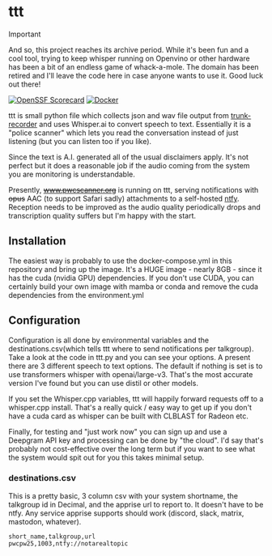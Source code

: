 # ttt

> [!IMPORTANT]
> And so, this project reaches its archive period. While it's been fun and a cool tool, trying to keep whisper running on Openvino or other hardware has been a bit of an endless game of whack-a-mole. The domain has been retired and I'll leave the code here in case anyone wants to use it. Good luck out there!

[![OpenSSF Scorecard](https://api.securityscorecards.dev/projects/github.com/jquagga/ttt/badge)](https://securityscorecards.dev/viewer/?uri=github.com/jquagga/ttt)
[![Docker](https://github.com/jquagga/ttt/actions/workflows/docker-publish.yml/badge.svg)](https://github.com/jquagga/ttt/actions/workflows/docker-publish.yml)

ttt is small python file which collects json and wav file output from [trunk-recorder](https://github.com/robotastic/trunk-recorder) and uses Whisper.ai to convert speech to text. Essentially it is a "police scanner" which lets you read the conversation instead of just listening (but you can listen too if you like).

Since the text is A.I. generated all of the usual disclaimers apply. It's not perfect but it does a reasonable job if the audio coming from the system you are monitoring is understandable.

Presently, ~~www.pwcscanner.org~~ is running on ttt, serving notifications with ~~opus~~ AAC (to support Safari sadly) attachments to a self-hosted [ntfy](https://github.com/binwiederhier/ntfy). Reception needs to be improved as the audio quality periodically drops and transcription quality suffers but I'm happy with the start.

## Installation

The easiest way is probably to use the docker-compose.yml in this repository and bring up the image. It's a HUGE image - nearly 8GB - since it has the cuda (nvidia GPU) dependencies. If you don't use CUDA, you can certainly build your own image with mamba or conda and remove the cuda dependencies from the environment.yml

## Configuration

Configuration is all done by environmental variables and the destinations.csv(which tells ttt where to send notifications per talkgroup). Take a look at the code in ttt.py and you can see your options. A present there are 3 different speech to text options. The default if nothing is set is to use transformers whisper with openai/large-v3. That's the most accurate version I've found but you can use distil or other models.

If you set the Whisper.cpp variables, ttt will happily forward requests off to a whisper.cpp install. That's a really quick / easy way to get up if you don't have a cuda card as whisper can be built with CLBLAST for Radeon etc.

Finally, for testing and "just work now" you can sign up and use a Deepgram API key and processing can be done by "the cloud". I'd say that's probably not cost-effective over the long term but if you want to see what the system would spit out for you this takes minimal setup.

### destinations.csv

This is a pretty basic, 3 column csv with your system shortname, the talkgroup id in Decimal, and the apprise url to report to. It doesn't have to be ntfy. Any service apprise supports should work (discord, slack, matrix, mastodon, whatever).

```csv
short_name,talkgroup,url
pwcpw25,1003,ntfy://notarealtopic
```

